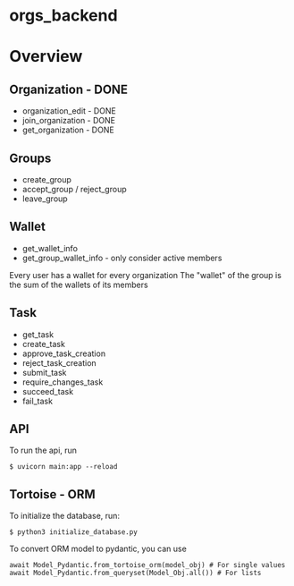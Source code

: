 # orgs_backend

# Overview

## Organization - DONE
* organization_edit - DONE
* join_organization - DONE
* get_organization - DONE

## Groups
* create_group
* accept_group / reject_group
* leave_group

## Wallet
* get_wallet_info
* get_group_wallet_info - only consider active members

Every user has a wallet for every organization
The "wallet" of the group is the sum of the wallets of its members

## Task
* get_task
* create_task
* approve_task_creation
* reject_task_creation
* submit_task
* require_changes_task
* succeed_task
* fail_task

## API
To run the api, run

```
$ uvicorn main:app --reload
```

## Tortoise - ORM
To initialize the database, run:
```python3
$ python3 initialize_database.py
```


To convert ORM model to pydantic, you can use

```python3
await Model_Pydantic.from_tortoise_orm(model_obj) # For single values
await Model_Pydantic.from_queryset(Model_Obj.all()) # For lists
```

